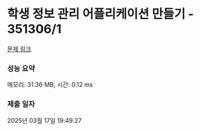 # 학생 정보 관리 어플리케이션 만들기 - 351306/1 

[문제 링크](https://level.goorm.io/exam/351306/%ED%95%99%EC%83%9D-%EC%A0%95%EB%B3%B4-%EA%B4%80%EB%A6%AC-%EC%96%B4%ED%94%8C%EB%A6%AC%EC%BC%80%EC%9D%B4%EC%85%98-%EB%A7%8C%EB%93%A4%EA%B8%B0/quiz/1) 

### 성능 요약

메모리: 31.36 MB, 시간: 0.12 ms

### 제출 일자

2025년 03월 17일 19:49:27

